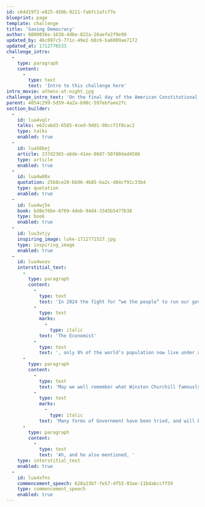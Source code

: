 ```yaml
---
id: c64d19f2-e825-450b-9221-fa6fc1afcf7e
blueprint: page
template: challenge
title: 'Saving Democracy'
author: 0800036e-1638-4d6e-822a-26aefe2f9e99
updated_by: 46c097c5-771c-49e2-b8c6-ba6009ae7172
updated_at: 1712776533
challenge_intro:
  -
    type: paragraph
    content:
      -
        type: text
        text: 'Intro to this challenge here'
intro_movie: athens-at-night.jpg
challenge_intro_text: 'On the final day of the American Constitutional Convention of 1787, as people gathered in colonial Philadelphia to await news of what exactly the founders had crafted, Elizabeth Willing Powel, a well known salonaire of that era and a close confidant of George Washington, inquired of Ben Franklin, “What have we created, Dr. Franklin, a republic or a monarchy?” His famous reply: “A republic…if you can keep it.”'
parent: 4054c299-5d59-4a2a-b98c-597ebfaee2fc
section_builder:
  -
    id: lua4vqlr
    talks: e62cabd3-6585-4ced-9dd1-90ccf1f8cac2
    type: talks
    enabled: true
  -
    id: lua56bej
    article: 237d2365-a6de-41ee-8687-58f80dad4586
    type: article
    enabled: true
  -
    id: lua4w80x
    quotation: 25b8ce20-bb96-4b85-ba2c-d84cf91c33b4
    type: quotation
    enabled: true
  -
    id: lua4wj5e
    book: bd8e76be-8769-4deb-94d4-3345b5477b38
    type: book
    enabled: true
  -
    id: luu3vtjy
    inspiring_image: luke-1712771527.jpg
    type: inspiring_image
    enabled: true
  -
    id: lua4wsov
    interstitial_text:
      -
        type: paragraph
        content:
          -
            type: text
            text: 'In 2024 the fight for “we the people” to run our governments is fully engaged across the continents. According to '
          -
            type: text
            marks:
              -
                type: italic
            text: 'The Economist'
          -
            type: text
            text: ', only 8% of the world’s population now live under a full democracy; another 37% under a flawed democracy; 18% under a hybrid regime; and 37% under authoritarian regimes.  '
      -
        type: paragraph
        content:
          -
            type: text
            text: 'May we well remember what Winston Churchill famously quoted in November 1947: “'
          -
            type: text
            marks:
              -
                type: italic
            text: 'Many forms of Government have been tried, and will be tried in this world of sin and woe. No one pretends that democracy is perfect or all-wise. Indeed it has been said that democracy is the worst form of Government except for all those other forms that have been tried from time to time.…’'
      -
        type: paragraph
        content:
          -
            type: text
            text: 'Ah, and he also mentioned, '
    type: interstitial_text
    enabled: true
  -
    id: lua4xfns
    commencement_speech: 628a23b7-fe57-4f55-93ae-11bdabccff59
    type: commencement_speech
    enabled: true
---
```

